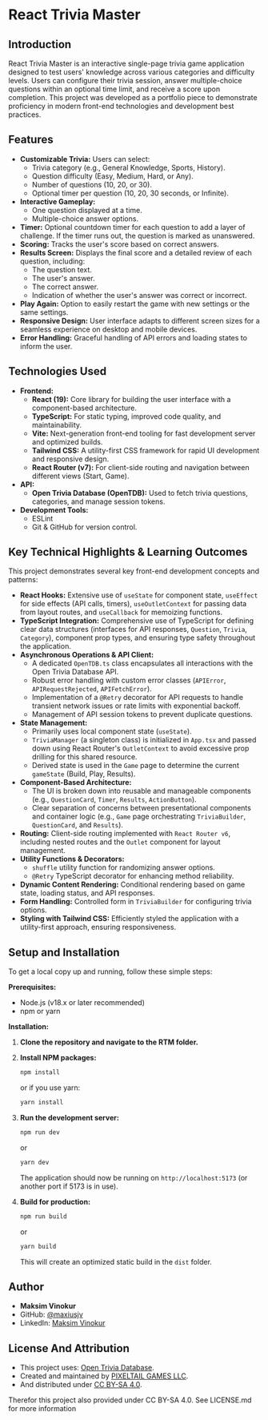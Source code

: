 # React Trivia Master

## Introduction

React Trivia Master is an interactive single-page trivia game application designed to test users' knowledge across various categories and difficulty levels. Users can configure their trivia session, answer multiple-choice questions within an optional time limit, and receive a score upon completion. This project was developed as a portfolio piece to demonstrate proficiency in modern front-end technologies and development best practices.

## Features

* **Customizable Trivia:** Users can select:
    * Trivia category (e.g., General Knowledge, Sports, History).
    * Question difficulty (Easy, Medium, Hard, or Any).
    * Number of questions (10, 20, or 30).
    * Optional timer per question (10, 20, 30 seconds, or Infinite).
* **Interactive Gameplay:**
    * One question displayed at a time.
    * Multiple-choice answer options.
* **Timer:** Optional countdown timer for each question to add a layer of challenge. If the timer runs out, the question is marked as unanswered.
* **Scoring:** Tracks the user's score based on correct answers.
* **Results Screen:** Displays the final score and a detailed review of each question, including:
    * The question text.
    * The user's answer.
    * The correct answer.
    * Indication of whether the user's answer was correct or incorrect.
* **Play Again:** Option to easily restart the game with new settings or the same settings.
* **Responsive Design:** User interface adapts to different screen sizes for a seamless experience on desktop and mobile devices.
* **Error Handling:** Graceful handling of API errors and loading states to inform the user.

## Technologies Used

* **Frontend:**
    * **React (19):** Core library for building the user interface with a component-based architecture.
    * **TypeScript:** For static typing, improved code quality, and maintainability.
    * **Vite:** Next-generation front-end tooling for fast development server and optimized builds.
    * **Tailwind CSS:** A utility-first CSS framework for rapid UI development and responsive design.
    * **React Router (v7):** For client-side routing and navigation between different views (Start, Game).
* **API:**
    * **Open Trivia Database (OpenTDB):** Used to fetch trivia questions, categories, and manage session tokens.
* **Development Tools:**
    * ESLint 
    * Git & GitHub for version control.

  
## Key Technical Highlights & Learning Outcomes

This project demonstrates several key front-end development concepts and patterns:

* **React Hooks:** Extensive use of `useState` for component state, `useEffect` for side effects (API calls, timers), `useOutletContext` for passing data from layout routes, and `useCallback` for memoizing functions.
* **TypeScript Integration:** Comprehensive use of TypeScript for defining clear data structures (interfaces for API responses, `Question`, `Trivia`, `Category`), component prop types, and ensuring type safety throughout the application.
* **Asynchronous Operations & API Client:**
    * A dedicated `OpenTDB.ts` class encapsulates all interactions with the Open Trivia Database API.
    * Robust error handling with custom error classes (`APIError`, `APIRequestRejected`, `APIFetchError`).
    * Implementation of a `@Retry` decorator for API requests to handle transient network issues or rate limits with exponential backoff.
    * Management of API session tokens to prevent duplicate questions.
* **State Management:**
    * Primarily uses local component state (`useState`).
    * `TriviaManager` (a singleton class) is initialized in `App.tsx` and passed down using React Router's `OutletContext` to avoid excessive prop drilling for this shared resource.
    * Derived state is used in the `Game` page to determine the current `gameState` (Build, Play, Results).
* **Component-Based Architecture:**
    * The UI is broken down into reusable and manageable components (e.g., `QuestionCard`, `Timer`, `Results`, `ActionButton`).
    * Clear separation of concerns between presentational components and container logic (e.g., `Game` page orchestrating `TriviaBuilder`, `QuestionCard`, and `Results`).
* **Routing:** Client-side routing implemented with `React Router v6`, including nested routes and the `Outlet` component for layout management.
* **Utility Functions & Decorators:**
    * `shuffle` utility function for randomizing answer options.
    * `@Retry` TypeScript decorator for enhancing method reliability.
* **Dynamic Content Rendering:** Conditional rendering based on game state, loading status, and API responses.
* **Form Handling:** Controlled form in `TriviaBuilder` for configuring trivia options.
* **Styling with Tailwind CSS:** Efficiently styled the application with a utility-first approach, ensuring responsiveness.

## Setup and Installation

To get a local copy up and running, follow these simple steps:

**Prerequisites:**

* Node.js (v18.x or later recommended)
* npm or yarn

**Installation:**

1.  **Clone the repository and navigate to the RTM folder.**
2.  **Install NPM packages:**
    ```bash
    npm install
    ```
    or if you use yarn:
    ```bash
    yarn install
    ```
3.  **Run the development server:**
    ```bash
    npm run dev
    ```
    or
    ```bash
    yarn dev
    ```
    The application should now be running on `http://localhost:5173` (or another port if 5173 is in use).

4.  **Build for production:**
    ```bash
    npm run build
    ```
    or
    ```bash
    yarn build
    ```
    This will create an optimized static build in the `dist` folder.


## Author

* **Maksim Vinokur**
* GitHub: [@maxiusjv](https://github.com/maximusjv)
* LinkedIn: [Maksim Vinokur](https://www.linkedin.com/in/maksim-vinokur-35918a303/)

## License And Attribution
* This project uses: [Open Trivia Database](https://opentdb.com/).
* Created and maintained by [PIXELTAIL GAMES LLC](https://www.pixeltailgames.com/).
* And distributed under [CC BY-SA 4.0](https://creativecommons.org/licenses/by-sa/4.0/).

Therefor this project also provided under CC BY-SA 4.0. See LICENSE.md for more information